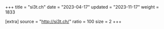 +++
title = "si3t.ch"
date = "2023-04-17"
updated = "2023-11-17"
weight = 1833

[extra]
source = "http://si3t.ch/"
ratio = 100
size = 2
+++
